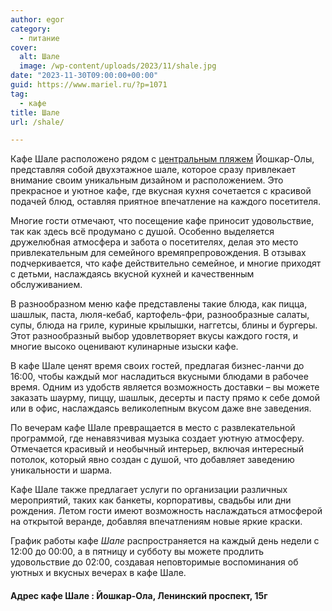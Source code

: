 ```yaml
---
author: egor
category:
  - питание
cover:
  alt: Шале
  image: /wp-content/uploads/2023/11/shale.jpg
date: "2023-11-30T09:00:00+00:00"
guid: https://www.mariel.ru/?p=1071
tag:
  - кафе
title: Шале
url: /shale/

---
```

Кафе Шале расположено рядом с [центральным пляжем](/czentralnyj-plyazh-joshkar-oly/) Йошкар-Олы, представляя собой двухэтажное шале, которое сразу привлекает внимание своим уникальным дизайном и расположением. Это прекрасное и уютное кафе, где вкусная кухня сочетается с красивой подачей блюд, оставляя приятное впечатление на каждого посетителя.

Многие гости отмечают, что посещение кафе приносит удовольствие, так как здесь всё продумано с душой. Особенно выделяется дружелюбная атмосфера и забота о посетителях, делая это место привлекательным для семейного времяпрепровождения. В отзывах подчеркивается, что кафе действительно семейное, и многие приходят с детьми, наслаждаясь вкусной кухней и качественным обслуживанием.

В разнообразном меню кафе представлены такие блюда, как пицца, шашлык, паста, люля-кебаб, картофель-фри, разнообразные салаты, супы, блюда на гриле, куриные крылышки, наггетсы, блины и бургеры. Этот разнообразный выбор удовлетворяет вкусы каждого гостя, и многие высоко оценивают кулинарные изыски кафе.

В кафе Шале ценят время своих гостей, предлагая бизнес-ланчи до 16:00, чтобы каждый мог насладиться вкусными блюдами в рабочее время. Одним из удобств является возможность доставки – вы можете заказать шаурму, пиццу, шашлык, десерты и пасту прямо к себе домой или в офис, наслаждаясь великолепным вкусом даже вне заведения.

По вечерам кафе Шале превращается в место с развлекательной программой, где ненавязчивая музыка создает уютную атмосферу. Отмечается красивый и необычный интерьер, включая интересный потолок, который явно создан с душой, что добавляет заведению уникальности и шарма.

Кафе Шале также предлагает услуги по организации различных мероприятий, таких как банкеты, корпоративы, свадьбы или дни рождения. Летом гости имеют возможность наслаждаться атмосферой на открытой веранде, добавляя впечатлениям новые яркие краски.

График работы кафе _Шале_ распространяется на каждый день недели с 12:00 до 00:00, а в пятницу и субботу вы можете продлить удовольствие до 02:00, создавая неповторимые воспоминания об уютных и вкусных вечерах в кафе Шале.

#### Адрес кафе Шале : Йошкар-Ола, Ленинский проспект, 15г
